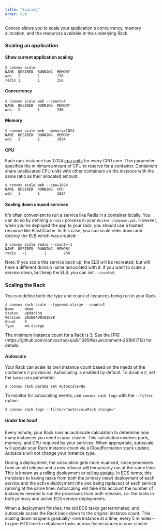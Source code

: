 ```yaml
---
title: "Scaling"
order: 800
---
```


Convox allows you to scale your application's concurrency, memory allocation, and the resources available in the underlying Rack.

### Scaling an application

#### Show current application scaling

```
$ convox scale
NAME  DESIRED  RUNNING  MEMORY
web   2        1        256
redis 1        1        256
```

#### Concurrency

```
$ convox scale web --count=4
NAME  DESIRED  RUNNING  MEMORY
web   2        1        256
```

#### Memory

```
$ convox scale web --memory=1024
NAME  DESIRED  RUNNING  MEMORY
web   2        1        1024
```

#### CPU

Each rack instance has 1,024 [cpu units](http://docs.aws.amazon.com/AmazonECS/latest/APIReference/API_ContainerDefinition.html#ECS-Type-ContainerDefinition-cpu) for every CPU core. This parameter specifies the minimum amount of CPU to reserve for a container. Containers share unallocated CPU units with other containers on the instance with the same ratio as their allocated amount.

```
$ convox scale web --cpu=1024
NAME  DESIRED  RUNNING  CPU
web   1        1        1024
```

#### Scaling down unused services

It's often convenient to run a service like Redis in a container locally. You can do so by defining a `redis` process in your `docker-compose.yml`. However, when you've deployed the app to your rack, you should use a hosted resource like ElastiCache. In this case, you can scale redis down and destroy the ELB which was created:

```
$ convox scale redis --count=-1
NAME  DESIRED  RUNNING  MEMORY
redis   -1        1        256
```

Note: If you scale this service back up, the ELB will be recreated, but will have a different domain name associated with it. If you want to scale a service down, but keep the ELB, you can set `--count=0`.

### Scaling the Rack

You can define both the type and count of instances being run in your Rack.

```
$ convox rack scale --type=m4.xlarge --count=3
Name     demo
Status   updating
Version  20160409181028
Count    3
Type     m4.xlarge
```
<div class="block-callout block-show-callout type-warning" markdown="1">
  The minimum instance count for a Rack is 3. See the [PR](https://github.com/convox/rack/pull/1395#issuecomment-261961713) for details.
</div>

#### Autoscale

Your Rack can scale its own instance count based on the needs of the containers it provisions. Autoscaling is enabled by default. To disable it, set the `Autoscale` parameter:

```
$ convox rack params set Autoscale=No
```

To monitor for autoscaling events, use `convox rack logs` with the `--filter` option.

```
$ convox rack logs --filter="autoscaleRack change="
```

##### Under the hood

Every minute, your Rack runs an autoscale calculation to determine how many instances you need in your cluster. This calculation involves ports, memory, and CPU required by your services. When appropriate, autoscale will update your Rack instance count via a CloudFormation stack update. Autoscale will not change your instance type.

During a deployment, the calculation gets more nuanced, since processes from an old release and a new release will temporarily run at the same time. This is known as a rolling deployment or [rolling update](/docs/rolling-updates). In ECS terms, this translates to having tasks from both the primary (new) deployment of each service and the active deployment (the one being replaced) of each service running at the same time. Autoscaling will take into account the number of instances needed to run the processes from both releases, i.e. the tasks in both primary and active ECS service deployments.

When a deployment finishes, the old ECS tasks get terminated, and autoscale scales the Rack back down to the original instance count. This scaling down happens gradually--one instance at a time, every 5 minutes--to give ECS time to rebalance tasks across the instances in your cluster.
